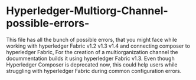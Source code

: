 # Hyperledger-Multiorg-Channel-possible-errors-
This file has all the bunch of possible errors, that you might face while working with hyperledger Fabric v1.2 v1.3 v1.4 and connecting composer to hyperledger Fabric, For the creation of a multiorganization channel the docummentation builds it using hyperledger Fabric v1.3. Even though Hyperledger Composer is deprecated now, this could help users while struggling with hyperledger Fabric during common configuration errors.
